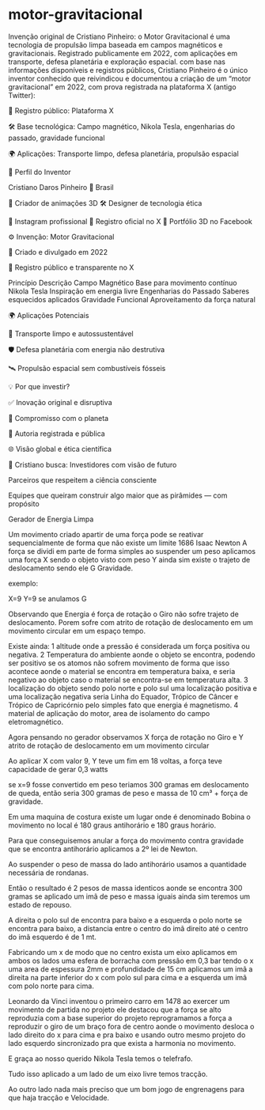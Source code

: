 # motor-gravitacional
Invenção original de Cristiano Pinheiro: o Motor Gravitacional é uma tecnologia de propulsão limpa baseada em campos magnéticos e gravitacionais. Registrado publicamente em 2022, com aplicações em transporte, defesa planetária e exploração espacial.
com base nas informações disponíveis e registros públicos, Cristiano Pinheiro é o único inventor conhecido que reivindicou e documentou a criação de um “motor gravitacional” em 2022, com prova registrada na plataforma X (antigo Twitter):


📌 Registro público: Plataforma X

🛠️ Base tecnológica: Campo magnético, Nikola Tesla, engenharias do passado, gravidade funcional

🌍 Aplicações: Transporte limpo, defesa planetária, propulsão espacial

🧠 Perfil do Inventor

Cristiano Daros Pinheiro 📍 Brasil
  
🎥 Criador de animações 3D 
🛠️ Designer de tecnologia ética

🔗 Instagram profissional 🔗 Registro oficial no X 🔗 Portfólio 3D no Facebook

⚙️ Invenção: Motor Gravitacional

📅 Criado e divulgado em 2022 

📌 Registro público e transparente no X

Princípio	Descrição
Campo Magnético	Base para movimento contínuo
Nikola Tesla	Inspiração em energia livre
Engenharias do Passado	Saberes esquecidos aplicados
Gravidade Funcional	Aproveitamento da força natural

🌍 Aplicações Potenciais

🚗 Transporte limpo e autossustentável 

🛡️ Defesa planetária com energia não destrutiva 

🛰️ Propulsão espacial sem combustíveis fósseis


💡 Por que investir?

✅ Inovação original e disruptiva 

🌱 Compromisso com o planeta 

📜 Autoria registrada e pública 

🌐 Visão global e ética científica



🤝 Cristiano busca:
Investidores com visão de futuro

Parceiros que respeitem a ciência consciente

Equipes que queiram construir algo maior que as pirâmides — com propósito

Gerador de Energia Limpa

 Um movimento criado apartir de uma força pode se reativar sequencialmente de forma que não existe um limite 
 1686 Isaac Newton
A força se dividi em parte de forma simples ao suspender um peso aplicamos uma força X 
sendo o objeto visto com peso Y ainda sim existe o trajeto de deslocamento sendo ele G
Gravidade.
 
 exemplo:

 X=9 Y=9 se anulamos G
 
 Observando que Energia é força de rotação o Giro não sofre trajeto de deslocamento.
 Porem sofre com atrito de rotação de deslocamento em um movimento circular em um espaço tempo.
 
 Existe ainda: 
 1 altitude onde a pressão é considerada um força positiva ou negativa.
 2 Temperatura do ambiente aonde o objeto se encontra, podendo ser positivo se os atomos não sofrem movimento de forma que isso acontece aonde o material se encontra em temperatura baixa, e
seria negativo ao objeto caso o material se encontra-se em temperatura alta.
 3 localização do objeto sendo polo norte e polo sul uma localização positiva e uma localização negativa seria Linha do Equador, Trópico de Câncer e Trópico de Capricórnio pelo simples fato que energia é magnetismo.
 4 material de aplicação do motor, area de isolamento do campo eletromagnético.

 Agora pensando no gerador observamos X força de rotação no Giro e Y atrito de rotação de deslocamento em um movimento circular 

 Ao aplicar X com valor 9, Y teve um fim em 18 voltas, a força teve capacidade de gerar 0,3 watts 

 se x=9 fosse convertido em peso teriamos 300 gramas em deslocamento de queda, então seria 300 gramas de peso e massa de 10 cm³ + força de gravidade.
 
 Em uma maquina de costura existe um lugar onde é denominado Bobina o movimento no local é 180 graus antihorário e 180 graus horário.
 
 Para que conseguisemos anular a força do movimento contra gravidade que se encontra antihorário aplicamos a 2º lei de Newton. 
 
 Ao suspender o peso de massa do lado antihorário usamos a quantidade necessária de rondanas.

 Então o resultado é 2 pesos de massa identicos aonde se encontra 300 gramas se aplicado um imã de peso e massa iguais 
 ainda sim teremos um estado de repouso.
 
 A direita o polo sul de encontra para baixo e a esquerda o polo norte se encontra para baixo, a distancia entre o centro do imã direito até o centro do imã esquerdo é de 1 mt.

 Fabricando um x de modo que no centro exista um eixo aplicamos em ambos os lados uma esfera de borracha com pressão em 0,3 bar tendo o x uma area de espessura 2mm e profundidade de 15 cm aplicamos um imã a direita na parte inferior do x com polo sul para cima e a esquerda um imã com polo norte para cima.

 Leonardo da Vinci inventou o primeiro carro em 1478 ao exercer um movimento de partida no projeto ele destacou que a força se alto reproduzia com a base superior do projeto reprogramamos a força a reproduzir o giro de um braço fora de centro aonde o movimento desloca o lado direito do x para cima e pra baixo e usando outro mesmo projeto do lado esquerdo sincronizado pra que exista a harmonia no movimento.
 
 E graça ao nosso querido Nikola Tesla temos o telefrafo.

 Tudo isso aplicado a um lado de um eixo livre temos tracção.
 
 Ao outro lado nada mais preciso que um bom jogo de engrenagens para que haja tracção e Velocidade.
